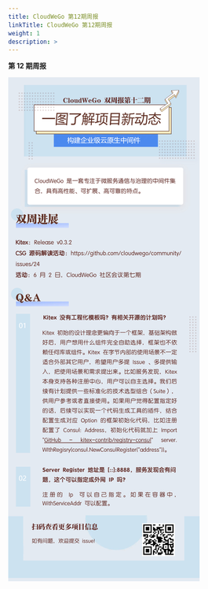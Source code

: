 ```yaml
---
title: CloudWeGo 第12期周报
linkTitle: CloudWeGo 第12期周报
weight: 1
description: >
---
```


**第 12 期周报**

![image](https://raw.githubusercontent.com/cloudwego/community/main/weekly_report/CloudWeGo_12th_weekly_report.jpg)


